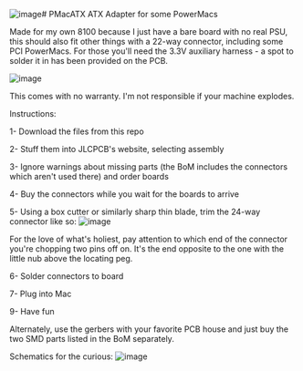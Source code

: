 ![image](https://github.com/GeorgeRudolf/PMacATX/assets/24400566/d0ac560d-864a-492b-b327-624bfc4ee919)# PMacATX
ATX Adapter for some PowerMacs

Made for my own 8100 because I just have a bare board with no real PSU, this should also fit other things with a 22-way connector, including some PCI PowerMacs. For those you'll need the 3.3V auxiliary harness - a spot to solder it in has been provided on the PCB.

![image](https://github.com/GeorgeRudolf/PMacATX/assets/24400566/ff40ac33-56cd-4715-9351-53752c71fa98)

This comes with no warranty. I'm not responsible if your machine explodes.

Instructions:

1- Download the files from this repo

2- Stuff them into JLCPCB's website, selecting assembly

3- Ignore warnings about missing parts (the BoM includes the connectors which aren't used there) and order boards

4- Buy the connectors while you wait for the boards to arrive

5- Using a box cutter or similarly sharp thin blade, trim the 24-way connector like so:
![image](https://github.com/GeorgeRudolf/PMacATX/assets/24400566/94a20cf3-9d9f-49c7-bded-f7e1aba15d30)

For the love of what's holiest, pay attention to which end of the connector you're chopping two pins off on. It's the end opposite to the one with the little nub above the locating peg.

6- Solder connectors to board

7- Plug into Mac

9- Have fun

Alternately, use the gerbers with your favorite PCB house and just buy the two SMD parts listed in the BoM separately.

Schematics for the curious:
![image](https://github.com/GeorgeRudolf/PMacATX/assets/24400566/a955cce4-3d1f-4474-9e2d-e95dd54c1e48)
